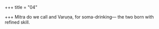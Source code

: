 +++
title = "04"

+++
Mitra do we call and Varuṇa, for soma-drinking—
the two born with refined skill.
